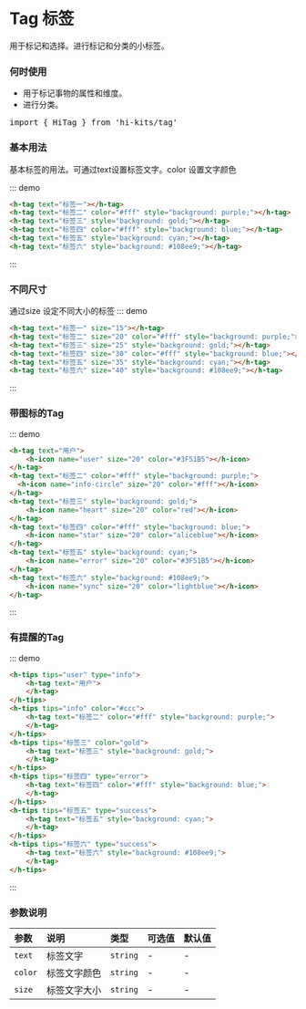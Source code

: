 # Tag 标签

用于标记和选择。进行标记和分类的小标签。

### 何时使用
- 用于标记事物的属性和维度。
- 进行分类。
<pre class="language-ts">
import { HiTag } from 'hi-kits/tag'
</pre>
### 基本用法

基本标签的用法。可通过text设置标签文字。color 设置文字颜色


::: demo
```html
<h-tag text="标签一"></h-tag>
<h-tag text="标签二" color="#fff" style="background: purple;"></h-tag>
<h-tag text="标签三" style="background: gold;"></h-tag>
<h-tag text="标签四" color="#fff" style="background: blue;"></h-tag>
<h-tag text="标签五" style="background: cyan;"></h-tag>
<h-tag text="标签六" style="background: #108ee9;"></h-tag>

```
:::

### 不同尺寸
通过size 设定不同大小的标签
::: demo
```html
<h-tag text="标签一" size="15"></h-tag>
<h-tag text="标签二" size="20" color="#fff" style="background: purple;"></h-tag>
<h-tag text="标签三" size="25" style="background: gold;"></h-tag>
<h-tag text="标签四" size="30" color="#fff" style="background: blue;"></h-tag>
<h-tag text="标签五" size="35" style="background: cyan;"></h-tag>
<h-tag text="标签六" size="40" style="background: #108ee9;"></h-tag>

```
:::

### 带图标的Tag


::: demo
```html
<h-tag text="用户">
    <h-icon name="user" size="20" color="#3F51B5"></h-icon>
</h-tag>
<h-tag text="标签二" color="#fff" style="background: purple;">
  <h-icon name="info-circle" size="20" color="#fff"></h-icon>
</h-tag>
<h-tag text="标签三" style="background: gold;">
    <h-icon name="heart" size="20" color="red"></h-icon>
</h-tag>
<h-tag text="标签四" color="#fff" style="background: blue;">
    <h-icon name="star" size="20" color="aliceblue"></h-icon>
</h-tag>
<h-tag text="标签五" style="background: cyan;">
    <h-icon name="error" size="20" color="#3F51B5"></h-icon>
</h-tag>
<h-tag text="标签六" style="background: #108ee9;">
    <h-icon name="sync" size="20" color="lightblue"></h-icon>
</h-tag>

```
:::

### 有提醒的Tag


::: demo
```html
<h-tips tips="user" type="info">
    <h-tag text="用户">
    </h-tag>
</h-tips>
<h-tips tips="info" color="#ccc">
    <h-tag text="标签二" color="#fff" style="background: purple;">
    </h-tag>
</h-tips>
<h-tips tips="标签三" color="gold">
    <h-tag text="标签三" style="background: gold;">
    </h-tag>
</h-tips>
<h-tips tips="标签四" type="error">
    <h-tag text="标签四" color="#fff" style="background: blue;">
    </h-tag>
</h-tips>
<h-tips tips="标签五" type="success">
    <h-tag text="标签五" style="background: cyan;">
    </h-tag>
</h-tips>
<h-tips tips="标签六" type="success">
    <h-tag text="标签六" style="background: #108ee9;">
    </h-tag>
</h-tips>

```
:::

### 参数说明

|参数|说明|类型|可选值|默认值
|:--|:--|:--|:-----|:---
|`text`|标签文字|`string`|-|-
|`color`|标签文字颜色|`string`|-|-
|`size`|标签文字大小|`string`|-|-
